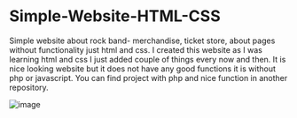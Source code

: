 # Simple-Website-HTML-CSS
Simple website about rock band- merchandise, ticket store, about pages without functionality just html and css. 
I created this website as I was learning html and css I just added couple of things every now and then. It is nice looking website but it does not have any good functions
it is without php or javascript. You can find project with php and nice function in another repository.


![image](https://user-images.githubusercontent.com/92724870/172604826-8a09e2c6-b819-42d0-83a1-d6d4c821f3bc.png)
